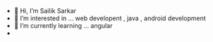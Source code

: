 - 👋 Hi, I’m Sailik Sarkar
- 👀 I’m interested in ... web developent , java , android development
- 🌱 I’m currently learning ... angular
- 

<!---
SailikSarkar/SailikSarkar is a ✨ special ✨ repository because its `README.md` (this file) appears on your GitHub profile.
You can click the Preview link to take a look at your changes.
--->

